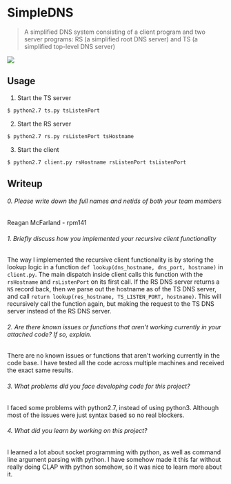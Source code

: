 # SimpleDNS

> A simplified DNS system consisting of a client program and two server programs: RS (a simplified root DNS server) and TS (a simplified top-level DNS server)

![](https://i.imgur.com/zuprYKE.png)

## Usage
1. Start the TS server
```bash
$ python2.7 ts.py tsListenPort
```

2. Start the RS server
```bash
$ python2.7 rs.py rsListenPort tsHostname
```

3. Start the client
```bash
$ python2.7 client.py rsHostname rsListenPort tsListenPort
```

## Writeup

###### 0. Please write down the full names and netids of both your team members
Reagan McFarland - rpm141

###### 1. Briefly discuss how you implemented your recursive client functionality
The way I implemented the recursive client functionality is by storing the lookup logic in a function `def lookup(dns_hostname, dns_port, hostname)` in `client.py`.
The main dispatch inside client calls this function with the `rsHostname` and `rsListenPort` on its first call.
If the RS DNS server returns a `NS` record back, then we parse out the hostname as of the TS DNS server, and call `return lookup(res_hostname, TS_LISTEN_PORT, hostname)`.
This will recursively call the function again, but making the request to the TS DNS server instead of the RS DNS server.

###### 2. Are there known issues or functions that aren't working currently in your attached code? If so, explain.

There are no known issues or functions that aren't working currently in the code base. I have tested all the code across multiple machines and received the exact same results.

###### 3. What problems did you face developing code for this project?
I faced some problems with python2.7, instead of using python3. Although most of the issues were just syntax based so no real blockers.

###### 4. What did you learn by working on this project?
I learned a lot about socket programming with python, as well as command line argument parsing with python. I have somehow made it this far
without really doing CLAP with python somehow, so it was nice to learn more about it.
